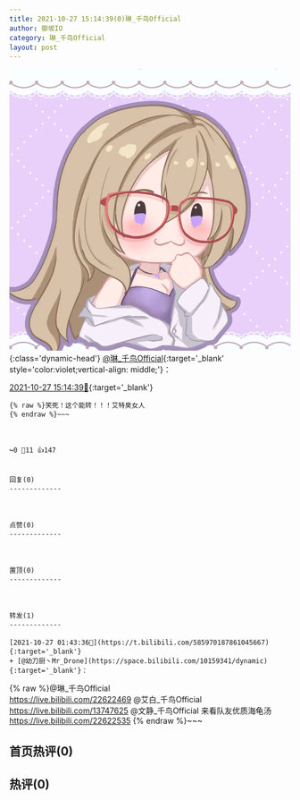 ```yaml
---
title: 2021-10-27 15:14:39(0)琳_千鸟Official
author: 御坂IO
category: 琳_千鸟Official
layout: post
---
```


![img](/images/c0a88f85ebd0d056f37b114e0748e69556c8b488.jpg){:class='dynamic-head'}
[@琳_千鸟Official](https://space.bilibili.com/1620923329/dynamic){:target='_blank' style='color:violet;vertical-align: middle;'}：

[2021-10-27 15:14:39🔗](https://t.bilibili.com/586179193850019944){:target='_blank'}

~~~
{% raw %}笑死！这个能转！！！艾特臭女人
{% endraw %}~~~



↪️0 💬11 👍147


回复(0)
-------------



点赞(0)
-------------



置顶(0)
-------------



转发(1)
-------------

[2021-10-27 01:43:36🔗](https://t.bilibili.com/585970187861045667){:target='_blank'}
+ [@幼刀厨丶Mr_Drone](https://space.bilibili.com/10159341/dynamic){:target='_blank'}：
~~~
{% raw %}@琳_千鸟Official  
https://live.bilibili.com/22622469
@艾白_千鸟Official  
https://live.bilibili.com/13747625
@文静_千鸟Official  来看队友优质海龟汤
https://live.bilibili.com/22622535
{% endraw %}~~~






首页热评(0)
-------------



热评(0)
-------------



